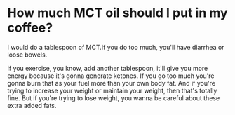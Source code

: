 # How much MCT oil should I put in my coffee?

I would do a tablespoon of MCT.If you do too much, you'll have diarrhea or loose bowels.

If you exercise, you know, add another tablespoon, it'll give you more energy because it's gonna generate ketones. If you go too much you're gonna burn that as your fuel more than your own body fat. And if you're trying to increase your weight or maintain your weight, then that's totally fine. But if you're trying to lose weight, you wanna be careful about these extra added fats.